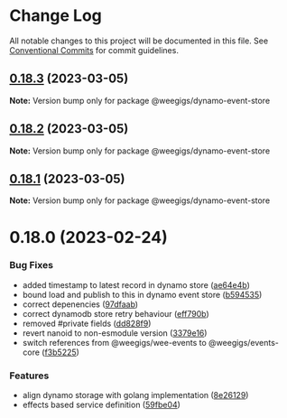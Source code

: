 # Change Log

All notable changes to this project will be documented in this file.
See [Conventional Commits](https://conventionalcommits.org) for commit guidelines.

## [0.18.3](https://github.com/weegigs/wee-events/compare/v0.18.2...v0.18.3) (2023-03-05)

**Note:** Version bump only for package @weegigs/dynamo-event-store

## [0.18.2](https://github.com/weegigs/wee-events/compare/v0.18.1...v0.18.2) (2023-03-05)

**Note:** Version bump only for package @weegigs/dynamo-event-store

## [0.18.1](https://github.com/weegigs/wee-events/compare/v0.18.0...v0.18.1) (2023-03-05)

**Note:** Version bump only for package @weegigs/dynamo-event-store

# 0.18.0 (2023-02-24)

### Bug Fixes

- added timestamp to latest record in dynamo store ([ae64e4b](https://github.com/weegigs/wee-events/commit/ae64e4b34171e3a7ea4f73dfd393491ab9e80abc))
- bound load and publish to this in dynamo event store ([b594535](https://github.com/weegigs/wee-events/commit/b594535a17cad1567c8e5966725185d68cc880e1))
- correct depenencies ([97dfaab](https://github.com/weegigs/wee-events/commit/97dfaab70f4863b71b190f6be68bc75e72618803))
- correct dynamodb store retry behaviour ([eff790b](https://github.com/weegigs/wee-events/commit/eff790bcb582dbed39b358d2596b7c465e09d334))
- removed #private fields ([dd828f9](https://github.com/weegigs/wee-events/commit/dd828f92771d11b63e2bf30184146d8dace00fff))
- revert nanoid to non-esmodule version ([3379e16](https://github.com/weegigs/wee-events/commit/3379e1631db6525a01f282fd3281947a6eedb02b))
- switch references from @weegigs/wee-events to @weegigs/events-core ([f3b5225](https://github.com/weegigs/wee-events/commit/f3b522550cc0f7f11a967893d6be61c716e08d4e))

### Features

- align dynamo storage with golang implementation ([8e26129](https://github.com/weegigs/wee-events/commit/8e26129f757771653ea94301106ff1ef5e19cc7f))
- effects based service definition ([59fbe04](https://github.com/weegigs/wee-events/commit/59fbe0433839f220f5f9cc5aa43d0dc78e7c0c19))
